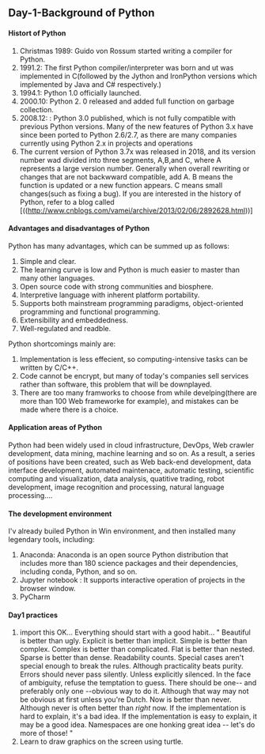 
## Day-1-Background of Python

#### Histort of Python

1. Christmas 1989: Guido von Rossum started writing a compiler for Python.
2. 1991.2: The first Python compiler/interpreter was born and ut was implemented in C(followed by the Jython and IronPython versions which implemented by Java and C# respectively.)
3. 1994.1: Python 1.0 officially launched.
4. 2000.10:  Python 2. 0 released and added full function on garbage collection.
5. 2008.12: : Python 3.0 published, which is not fully compatible with previous Python versions. Many of the new features of Python 3.x have since been ported to Python 2.6/2.7, as there are many companies currently using Python 2.x in projects and operations
6. The current version of Python 3.7x was released in 2018, and its version number wad divided into three segments, A,B,and C, where A represents a large version number. Generally when overall rewriting or changes that are not backwward compatible, add A. B means the function is updated or a new function appears. C means small changes(such as fixing a bug). If you are interested in the history of Python, refer to a blog called [<Python Brief History>((http://www.cnblogs.com/vamei/archive/2013/02/06/2892628.html))]

#### Advantages and disadvantages of Python

Python has many advantages, which can be summed up as follows:
1. Simple and clear. 
2. The learning curve is low and Python is much easier to master than many other languages.
3. Open source code with strong communities and biosphere.
4. Interpretive language with inherent platform portability. 
5. Supports both mainstream programming paradigms, object-oriented programming and functional programming. 
6. Extensibility and  embeddedness.
7. Well-regulated and readble. 

Python shortcomings mainly are:
1. Implementation is less effecient, so computing-intensive tasks can be written by C/C++.
2. Code cannot be encrypt,  but many of today's companies sell services rather than software, this problem that will be downplayed.
3. There are too many framworks to choose from while develping(there are more than 100 Web frameworke for example), and mistakes can be made where there is a choice.

#### Application areas of Python
Python had been widely used in cloud infrastructure, DevOps, Web crawler development, data mining, machine learning and so on. As a result, a series of positions have been created, such as Web back-end development, data interface development, automated maintenace, automatic testing, scientific computing and visualization, data analysis, quatitive trading, robot development, image recognition and processing, natural language processing....

#### The development environment
I'v already builed Python in Win environment, and then installed many legendary tools, including:
1. Anaconda: Anaconda is an open source Python distribution that includes more than 180 science packages and their dependencies, including conda, Python, and so on. 
2. Jupyter notebook : It supports interactive operation of projects in the browser window.
3. PyCharm


#### Day1 practices
1. import this 
   OK... Everything should start with a good habit...
	"
	Beautiful is better than ugly.
	Explicit is better than implicit.
	Simple is better than complex.
	Complex is better than complicated.
	Flat is better than nested.
	Sparse is better than dense.
	Readability counts.
	Special cases aren't special enough to break the rules.
	Although practicality beats purity.
	Errors should never pass silently.
	Unless explicitly silenced.
	In the face of ambiguity, refuse the temptation to guess.
	There should be one-- and preferably only one --obvious way to do it.
	Although that way may not be obvious at first unless you're Dutch.
	Now is better than never.
	Although never is often better than *right* now.
	If the implementation is hard to explain, it's a bad idea.
	If the implementation is easy to explain, it may be a good idea.
	Namespaces are one honking great idea -- let's do more of those!
	"
2. Learn to draw graphics on the screen using turtle.

